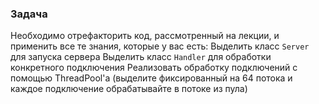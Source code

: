 ### Задача

Необходимо отрефакторить код, рассмотренный на лекции, и применить все те знания, которые у вас есть: 
Выделить класс `Server` для запуска сервера
Выделить класс `Handler` для обработки конкретного подключения
Реализовать обработку подключений с помощью ThreadPool'а (выделите фиксированный на 64 потока и каждое подключение обрабатывайте в потоке из пула)
